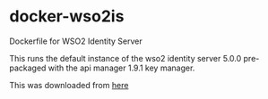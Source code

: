 # docker-wso2is
Dockerfile for WSO2 Identity Server

This runs the default instance of the wso2 identity server 5.0.0 pre-packaged with the api manager 1.9.1 key manager.

This was downloaded from [here](https://docs.wso2.com/display/CLUSTER420/Configuring+the+Pre-Packaged+Identity+Server+5.0.0+with+API+Manager+1.9.1)
